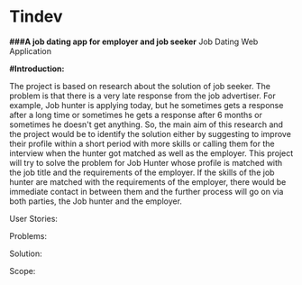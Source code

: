 # Tindev
**###A job dating app for employer and job seeker**
Job Dating Web Application

**#Introduction:**

The project is based on research about the solution of job seeker. The problem is that there is a very late response from the 
job advertiser. For example, Job hunter is applying today, but he sometimes gets a response after a long time or sometimes he gets
a response after 6 months  or sometimes he doesn't get anything. So, the main aim of this research and the project would be to identify
the solution either by suggesting to improve their profile within a short period with more skills or calling them for the interview when
the hunter got matched as well as the employer. This project will try to solve the problem for Job Hunter whose profile is matched with the
job title and the requirements of the employer. If the skills of the job hunter are matched with the requirements of the employer, 
there would be immediate contact in between them and the further process will go on via both parties, the Job hunter and the employer.


User Stories:






Problems:




Solution:




Scope: 









